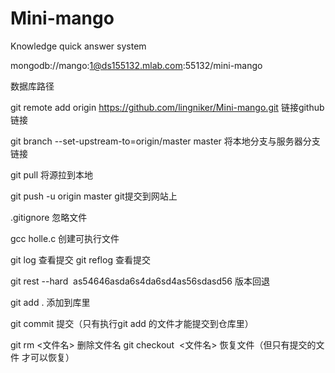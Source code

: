# Mini-mango
Knowledge quick answer system


mongodb://mango:1@ds155132.mlab.com:55132/mini-mango

数据库路径

git remote add origin https://github.com/lingniker/Mini-mango.git
链接github链接

git branch --set-upstream-to=origin/master master
将本地分支与服务器分支链接

git pull
将源拉到本地

git push -u origin master
git提交到网站上

.gitignore
忽略文件

gcc holle.c
创建可执行文件

git log
查看提交
git reflog 
查看提交

git rest --hard  as54646asda6s4da6sd4as56sdasd56
版本回退

git add .
添加到库里

git commit 
提交（只有执行git add 的文件才能提交到仓库里）

git rm <文件名>
删除文件名
git checkout  <文件名>
恢复文件（但只有提交的文件 才可以恢复）
